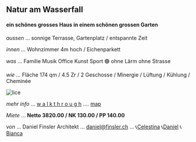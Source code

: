 ## **Natur am Wasserfall**

#### ein schönes grosses Haus in einem schönen grossen Garten

*aussen* ... sonnige Terrasse, Gartenplatz / entspannte Zeit

*innen* ... Wohnzimmer 4m hoch / Eichenparkett

*was* ... Familie Musik Office Kunst Sport 🟢 ohne Lärm ohne Strasse

*wie* ... Fläche 174 qm  / 4.5 Zr  / 2 Geschosse  / Minergie / Lüftung / Kühlung / Cheminée

![lice](.attachments.5692/lice.gif)

*mehr info* ...  [w a l k t h r o u g h](https://my.matterport.com/show/?m=CShoARNzPcW)    ....    [map](https://www.openstreetmap.org/#map=19/47.512871/8.640164)

*Miete* ... **Netto 3820.00 / NK 130.00 / PP 140.00**

*von* ... Daniel Finsler Architekt ... [daniel@finsler.ch](mailto:daniel@finsler.ch) ... 📞[Celestina](tel:0765287583)  📞[Daniel](tel:0447711686)   📞[Bianca](tel:0762362609)  
